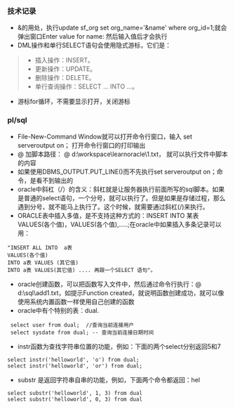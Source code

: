 ### 技术记录
- &的用处，执行update sf_org set org_name='&name' where org_id=1;就会弹出窗口Enter value for name: 然后输入值后才会执行
- DML操作和单行SELECT语句会使用隐式游标，它们是： 
> * 插入操作：INSERT。 
> * 更新操作：UPDATE。 
> * 删除操作：DELETE。 
> * 单行查询操作：SELECT ... INTO ...。 
- 游标for循环，不需要显示打开，关闭游标

### pl/sql 
- File-New-Command Window就可以打开命令行窗口，输入 set serveroutput on； 打开命令行窗口的打印输出
- @ 加脚本路径： @ d:\workspace\learnoracle\1.txt， 就可以执行文件中脚本的内容
- 如果使用DBMS_OUTPUT.PUT_LINE()而不先执行set serveroutput on；命令，是看不到输出的
- oracle中斜杠（/）的含义：斜杠就是让服务器执行前面所写的sql脚本。如果是普通的select语句，一个分号，就可以执行了。但是如果是存储过程，那么遇到分号，就不能马上执行了。这个时候，就需要通过斜杠(/)来执行。
- ORACLE表中插入多值，是不支持这种方式的：INSERT INTO 某表 VALUES(各个值)，VALUES(各个值),.....;在oracle中如果插入多条记录可以用：
```
"INSERT ALL INTO  a表
VALUES(各个值)  
INTO a表 VALUES (其它值) 
INTO a表 VALUES(其它值) .... 再跟一个SELECT 语句"。
```
- oracle创建函数，可以把函数写入文件中，然后通过命令行执行：@ d:\sql\add1.txt，如提示Function created，就说明函数创建成功，就可以像使用系统内置函数一样使用自己创建的函数
- oracle中有个特别的表：dual.
```
 select user from dual;  //查询当前连接用户
 select sysdate from dual; -- 查询当前连接日期时间
 ```
- instr函数为查找字符串位置的功能，例如：下面的两个select分别返回5和7
```
select instr('helloworld', 'o') from dual;   
select instr('helloworld', 'or') from dual;   
```
- substr 是返回字符串自串的功能，例如，下面两个命令都返回：hel
```
select substr('helloworld', 1, 3) from dual
select substr('helloworld', 0, 3) from dual
```
